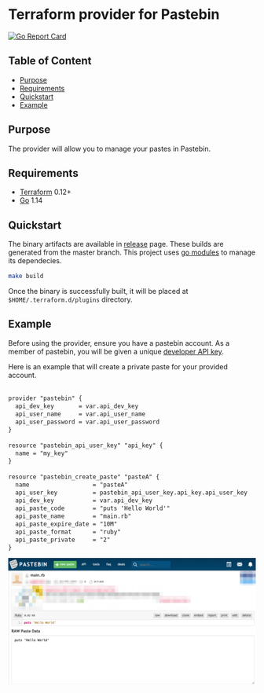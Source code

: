 # Terraform provider for Pastebin

[![Go Report Card](https://goreportcard.com/badge/github.com/arminaaki/terraform-provider-pastebin)](https://goreportcard.com/report/github.com/arminaaki/terraform-provider-pastebin)

## Table of Content

- [Purpose](#purpose)
- [Requirements](#requirements)
- [Quickstart](#quickstart)
- [Example](#example)

## Purpose

The provider will allow you to manage
your pastes in Pastebin.

## Requirements

- [Terraform](https://www.terraform.io/downloads.html) 0.12+
- [Go](https://golang.org/doc/install) 1.14

## Quickstart

The binary artifacts are available
in [release](https://github.com/arminaaki/terraform-provider-pastebin/releases) page.
These builds are generated from the master branch.
This project uses
[go modules](https://github.com/golang/go/wiki/Modules) to manage its dependecies.

```sh
make build
```

Once the binary is successfully built,
it will be placed at `$HOME/.terraform.d/plugins` directory.

## Example

Before using the provider, ensure you have a pastebin account.
As a member of pastebin, you will be given a unique  [developer API key](https://pastebin.com/api#1).

Here is an example that will create a private paste for your provided account.

```hcl
  
provider "pastebin" {
  api_dev_key       = var.api_dev_key
  api_user_name     = var.api_user_name
  api_user_password = var.api_user_password
}

resource "pastebin_api_user_key" "api_key" {
  name = "my_key"
}

resource "pastebin_create_paste" "pasteA" {
  name                  = "pasteA"
  api_user_key          = pastebin_api_user_key.api_key.api_user_key
  api_dev_key           = var.api_dev_key
  api_paste_code        = "puts 'Hello World'"
  api_paste_name        = "main.rb"
  api_paste_expire_date = "10M"
  api_paste_format      = "ruby"
  api_paste_private     = "2"
}
```

![Demo](examples/images/demo.png)
